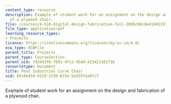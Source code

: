 ```yaml
---
content_type: resource
description: Example of student work for an assignment on the design and fabrication
  of a plywood chair.
file: /courses/4-510-digital-design-fabrication-fall-2008/66c0e41d41191f30625eba255faab7c7_assn3_example1.pdf
file_type: application/pdf
learning_resource_types:
- Projects
license: https://creativecommons.org/licenses/by-nc-sa/4.0/
ocw_type: OCWFile
parent_title: Projects
parent_type: CourseSection
parent_uid: 7d2043f0-7601-4fc2-45dd-423421181f3b
resourcetype: Document
title: Post Industrial Curve Chair
uid: 66c0e41d-4119-1f30-625e-ba255faab7c7
---
```

Example of student work for an assignment on the design and fabrication of a plywood chair.